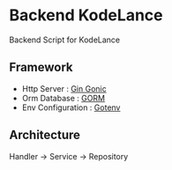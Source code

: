 # Backend KodeLance
Backend Script for KodeLance
## Framework
* Http Server : [Gin Gonic](https://github.com/gin-gonic/gin)
* Orm Database : [GORM](https://github.com/go-gorm/gorm)
* Env Configuration : [Gotenv](https://github.com/subosito/gotenv)
## Architecture
Handler -> Service -> Repository
